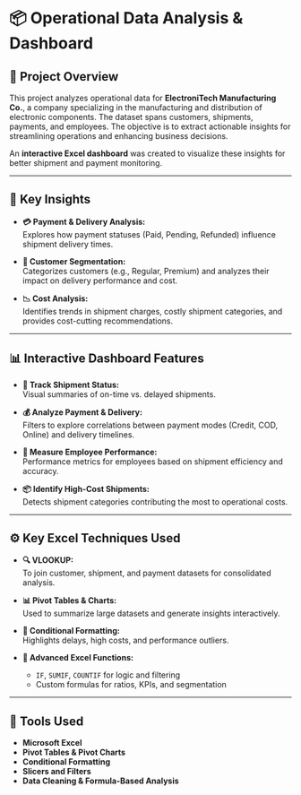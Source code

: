 # 📦 Operational Data Analysis & Dashboard

## 📂 Project Overview

This project analyzes operational data for **ElectroniTech Manufacturing Co.**, a company specializing in the manufacturing and distribution of electronic components. The dataset spans customers, shipments, payments, and employees. The objective is to extract actionable insights for streamlining operations and enhancing business decisions.

An **interactive Excel dashboard** was created to visualize these insights for better shipment and payment monitoring.

---

## 🔑 Key Insights

- **💳 Payment & Delivery Analysis:**  
  Explores how payment statuses (Paid, Pending, Refunded) influence shipment delivery times.

- **👥 Customer Segmentation:**  
  Categorizes customers (e.g., Regular, Premium) and analyzes their impact on delivery performance and cost.

- **📉 Cost Analysis:**  
  Identifies trends in shipment charges, costly shipment categories, and provides cost-cutting recommendations.

---

## 📊 Interactive Dashboard Features

- **🚚 Track Shipment Status:**  
  Visual summaries of on-time vs. delayed shipments.

- **💰 Analyze Payment & Delivery:**  
  Filters to explore correlations between payment modes (Credit, COD, Online) and delivery timelines.

- **👷 Measure Employee Performance:**  
  Performance metrics for employees based on shipment efficiency and accuracy.

- **📦 Identify High-Cost Shipments:**  
  Detects shipment categories contributing the most to operational costs.

---

## ⚙️ Key Excel Techniques Used

- **🔍 VLOOKUP:**  
  To join customer, shipment, and payment datasets for consolidated analysis.

- **📊 Pivot Tables & Charts:**  
  Used to summarize large datasets and generate insights interactively.

- **🎨 Conditional Formatting:**  
  Highlights delays, high costs, and performance outliers.

- **🧮 Advanced Excel Functions:**  
  - `IF`, `SUMIF`, `COUNTIF` for logic and filtering  
  - Custom formulas for ratios, KPIs, and segmentation

---

## 📌 Tools Used

- **Microsoft Excel**  
- **Pivot Tables & Pivot Charts**  
- **Conditional Formatting**  
- **Slicers and Filters**  
- **Data Cleaning & Formula-Based Analysis**
